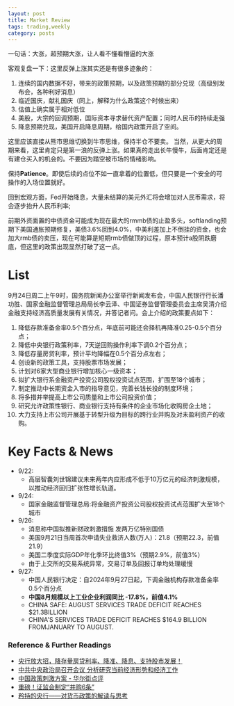 ```yaml
---
layout: post
title: Market Review
tags: trading,weekly
category: posts
---
```


一句话：大涨，超预期大涨，让人看不懂看懵逼的大涨

客观复盘一下：这里反弹上涨其实还是有很多迹象的：

1. 连续的国内数据不好，带来的政策预期，以及政策预期的部分兑现（高级别发布会，各种利好消息）
2. 临近国庆，献礼国庆（同上，解释为什么政策这个时候出来）
3. 估值上确实属于相对低位
4. 美股，大宗的回调预期，国际资本寻求替代资产配置；同时人民币的持续走强
5. 降息预期兑现，美国开启降息周期，给国内政策开启了空间。

这里应该直接从熊市思维切换到牛市思维，保持半仓不要卖。 当然，从更大的周期来看，这里肯定只是第一浪的反弹上涨。如果真的走出长牛慢牛，后面肯定还是有建仓买入的机会的。不要因为踏空被市场的情绪影响。

保持**Patience**。即使后续的点位不如一直拿着的位置低，但只要是一个安全的可操作的入场位置就好。

回到宏观方面，Fed开始降息，大量未结算的美元外汇将会增加对人民币需求，将会逐步抬升人民币利率;

前期外资面置的中债资金可能成为现在最大的rmmb债的止盈多头，softlanding预期下美国通胀预期修复，美债3.6%回到4.0%，中美利差加上不倒挂的资金，也会加大rmb债的卖压，现在可能算是短期rmb债做顶的过程，原本预计a股阴跌磨底，但这里的政策出现显然打破了这一点。

# List

9月24日周二上午9时，国务院新闻办公室举行新闻发布会，中国人民银行行长潘功胜、国家金融监督管理总局局长李云泽、中国证券监督管理委员会主席吴清介绍金融支持经济高质量发展有关情况，并答记者问。会上介绍的政策要点如下：

1. 降低存款准备金率0.5个百分点，年底前可能还会择机再降准0.25-0.5个百分点；
2. 降低中央银行政策利率，7天逆回购操作利率下调0.2个百分点；
3. 降低存量房贷利率，预计平均降幅在0.5个百分点左右；
4. 创设新的政策工具，支持股票市场发展；
5. 计划对6家大型商业银行增加核心一级资本；
6. 拟扩大银行系金融资产投资公司股权投资试点范围，扩围至18个城市；
7. 制定推动中长期资金入市的指导意见，完善长钱长投的制度环境；
8. 将多措并举提高上市公司质量和上市公司投资价值；
9. 研究允许政策性银行、商业银行支持有条件的企业市场化收购房企土地；
10. 大力支持上市公司开展基于转型升级为目标的跨行业并购及对未盈利资产的收购。

# Key Facts & News

- 9/22:
    - 高层智囊刘世锦建议未来两年内应形成不低于10万亿元的经济刺激规模，以推动经济回归扩张性增长轨道。
- 9/24: 
    - 国家金融监督管理总局:将金融资产投资公司股权投资试点范围扩大至18个城市
- 9/26:
    - 消息称中国拟推新财政刺激措施 发两万亿特别国债
    - 美国9月21日当周首次申请失业救济人数(万人)：21.8（预期22.3，前值21.9）
    - 美国二季度实际GDP年化季环比终值3%（预期2.9%，前值3%）
    - 由于上交所的交易系统异常，交易订单及回报订单均处理缓慢
- 9/27:
    - 中国人民银行决定：自2024年9月27日起，下调金融机构存款准备金率0.5个百分点
    - **中国8月规模以上工业企业利润同比 -17.8%，前值4.1%**
    - CHINA SAFE: AUGUST SERVICES TRADE DEFICIT REACHES $21.3BILLION
    - CHINA'S SERVICES TRADE DEFICIT REACHES $164.9 BILLION FROMJANUARY TO AUGUST.
    
### Reference & Further Readings

- [央行放大招，降存量房贷利率、降准、降息、支持股市发展！](https://mp.weixin.qq.com/s/kDgePGH-wdUP4rmywIvijQ)
- [中共中央政治局召开会议 分析研究当前经济形势和经济工作](https://mp.weixin.qq.com/s/mdUoDQDuEmOnLUqF_Wy1RA)
- [中国政策刺激方案 - 华尔街点评](https://mp.weixin.qq.com/s/rBjIRAEzSZdHRB3gnzYWdQ)
- [重磅！证监会制定“并购6条”](https://mp.weixin.qq.com/s/3trhkBi4mred7F9PNYi-Xg)
- [矜持的央行——对货币政策的解读与思考](https://mp.weixin.qq.com/s/HRlx3WDxNOcn8bA9d0lgiQ)